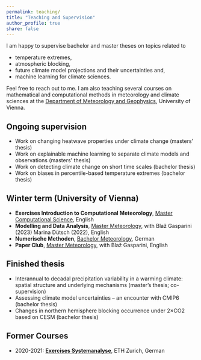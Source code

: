 ```yaml
---
permalink: teaching/
title: "Teaching and Supervision"
author_profile: true
share: false
---
```


I am happy to supervise bachelor and master theses on topics related to
- temperature extremes,
- atmospheric blocking,
- future climate model projections and their uncertainties and,
- machine learning for climate sciences.

Feel free to reach out to me. I am also teaching several courses on mathematical and computational methods in meteorology and climate sciences at the [Department of Meteorology and Geophysics](https://img.univie.ac.at/en/studies/), University of Vienna.


Ongoing supervision
-------------------
- Work on changing heatwave properties under climate change (masters' thesis)
- Work on explainable machine learning to separate climate models and observations (masters' thesis)
- Work on detecting climate change on short time scales (bachelor thesis)
- Work on biases in percentile-based temperature extremes (bachelor thesis)

Winter term (University of Vienna)
---------------------------------------

- **Exercises Introduction to Computational Meteorology**, <a href="https://mtbl.univie.ac.at/storage/media/mtbl02/2021_2022/2021_2022_59.pdf"  target="_blank">Master Computational Science</a>, English
- **Modelling and Data Analysis**, <a href="https://mtbl.univie.ac.at/storage/media/mtbl02/2021_2022/2021_2022_78.pdf" target="_blank">Master Meteorology</a>, with Blaž Gasparini (2023) Marina Dütsch (2022), English
- **Numerische Methoden**, <a href="https://mtbl.univie.ac.at/storage/media/mtbl02/2021_2022/2021_2022_77.pdf" target="_blank">Bachelor Meteorology</a>, German
- **Paper Club**, <a href="https://mtbl.univie.ac.at/storage/media/mtbl02/2021_2022/2021_2022_78.pdf" target="_blank">Master Meteorology</a>, with Blaž Gasparini, English

Finished thesis
---------------
- Interannual to decadal precipitation variability in a warming climate: spatial structure and underlying mechanisms (master’s thesis; co-supervision)
- Assessing climate model uncertainties – an encounter with CMIP6 (bachelor thesis)
- Changes in northern hemisphere blocking occurrence under 2×CO2 based on CESM (bachelor thesis)


Former Courses
--------------

- 2020-2021: <a href="http://www.vvz.ethz.ch/Vorlesungsverzeichnis/lerneinheit.view?semkez=2021W&lerneinheitId=147269&ansicht=LEHRVERANSTALTUNGEN" target="_blank">**Exercises Systemanalyse**</a>, ETH Zurich, German
